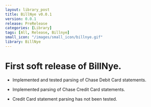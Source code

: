 ```yaml
---
layout: library_post
title: BillNye v0.0.1
version: 0.0.1
release: PreRelease
categories: [Library]
tags: [All, Release, Billnye]
small_icon: "/images/small_icon/billnye.gif"
library: BillNye
---
```


# First soft release of BillNye.

- Implemented and tested parsing of Chase Debit Card statements.

- Implemented parsing of Chase Credit Card statements.

- Credit Card statement parsing has not been tested.
